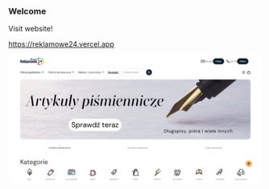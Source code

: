 ### Welcome
Visit website!

https://reklamowe24.vercel.app


![reklamowe24](https://raw.githubusercontent.com/Bartlomiejste/reklamowe24/main/reklamowe24.png)

